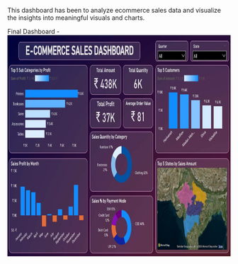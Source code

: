 This dashboard has been to analyze ecommerce sales data and visualize the insights into meaningful visuals and charts.

Final Dashboard -
<img src = 'E-COMMERCE SALES DASHBOARD.jpg' height = '500'></img>
